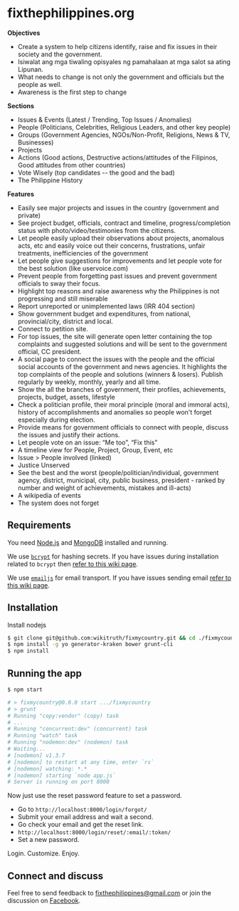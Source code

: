 # fixthephilippines.org

**Objectives**
* Create a system to help citizens identify, raise and fix issues in their society and the government.
* Isiwalat ang mga tiwaling opisyales ng pamahalaan at mga salot sa ating Lipunan.
* What needs to change is not only the government and officials but the people as well.
* Awareness is the first step to change

**Sections**
* Issues & Events (Latest / Trending, Top Issues / Anomalies)
* People (Politicians, Celebrities, Religious Leaders, and other key people)
* Groups (Government Agencies, NGOs/Non-Profit, Religions, News & TV, Businesses)
* Projects
* Actions (Good actions, Destructive actions/attitudes of the Filipinos, Good attitudes from other countries)
* Vote Wisely (top candidates -- the good and the bad)
* The Philippine History

**Features**
* Easily see major projects and issues in the country (government and private)
* See project budget, officials, contract and timeline, progress/completion status with photo/video/testimonies from the citizens.
* Let people easily upload their observations about projects, anomalous acts, etc and easily voice out their concerns, frustrations, unfair treatments, inefficiencies of the government
* Let people give suggestions for improvements and let people vote for the best solution (like uservoice.com)
* Prevent people from forgetting past issues and prevent government officials to sway their focus.
* Highlight top reasons and raise awareness why the Philippines is not progressing and still miserable
* Report unreported or unimplemented laws (IRR 404 section)
* Show government budget and expenditures, from national, provincial/city, district and local.
* Connect to petition site.
* For top issues, the site will generate open letter containing the top complaints and suggested solutions and will be sent to the government official, CC president.
* A social page to connect the issues with the people and the official social accounts of the government and news agencies. It highlights the top complaints of the people and solutions (winners & losers). Publish regularly by weekly, monthly, yearly and all time.
* Show the all the branches of government, their profiles, achievements, projects, budget, assets, lifestyle
* Check a politician profile, their moral principle (moral and immoral acts), history of accomplishments and anomalies so people won't forget especially during election.
* Provide means for government officials to connect with people, discuss the issues and justify their actions.
* Let people vote on an issue: “Me too”, “Fix this”
* A timeline view for People, Project, Group, Event, etc
* Issue > People involved (linked)
* Justice Unserved
* See the best and the worst (people/politician/individual, government agency, district, municipal, city, public business, president - ranked by number and weight of achievements, mistakes and ill-acts)
* A wikipedia of events
* The system does not forget



## Requirements

You need [Node.js](http://nodejs.org/download/) and
[MongoDB](http://www.mongodb.org/downloads) installed and running.

We use [`bcrypt`](https://github.com/ncb000gt/node.bcrypt.js) for hashing
secrets. If you have issues during installation related to `bcrypt` then [refer
to this wiki
page](https://github.com/jedireza/drywall/wiki/bcrypt-Installation-Trouble).

We use [`emailjs`](https://github.com/eleith/emailjs) for email transport. If
you have issues sending email [refer to this wiki
page](https://github.com/jedireza/drywall/wiki/Trouble-sending-email).


## Installation

Install nodejs

```bash
$ git clone git@github.com:wikitruth/fixmycountry.git && cd ./fixmycountry
$ npm install -g yo generator-kraken bower grunt-cli
$ npm install
```


## Running the app

```bash
$ npm start

# > fixmycountry@0.0.0 start .../fixmycountry
# > grunt
# Running "copy:vendor" (copy) task
# ...
# Running "concurrent:dev" (concurrent) task
# Running "watch" task
# Running "nodemon:dev" (nodemon) task
# Waiting...
# [nodemon] v1.3.7
# [nodemon] to restart at any time, enter `rs`
# [nodemon] watching: *.*
# [nodemon] starting `node app.js`
# Server is running on port 8000
```

Now just use the reset password feature to set a password.

 - Go to `http://localhost:8000/login/forgot/`
 - Submit your email address and wait a second.
 - Go check your email and get the reset link.
 - `http://localhost:8000/login/reset/:email/:token/`
 - Set a new password.

Login. Customize. Enjoy.

## Connect and discuss

Feel free to send feedback to fixthephilippines@gmail.com or join the discussion on [Facebook](https://www.facebook.com/fixtheph/).
